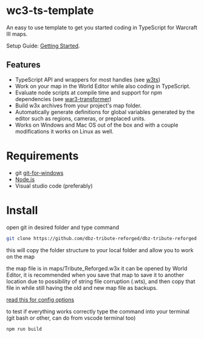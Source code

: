 # wc3-ts-template
 An easy to use template to get you started coding in TypeScript for Warcraft III maps.

Setup Guide: [Getting Started](https://cipherxof.github.io/w3ts/docs/getting-started).

## Features
* TypeScript API and wrappers for most handles (see [w3ts](https://github.com/cipherxof/w3ts))
* Work on your map in the World Editor while also coding in TypeScript.
* Evaluate node scripts at compile time and support for npm dependencies (see [war3-transformer](https://github.com/cipherxof/war3-transformer))
* Build w3x archives from your project's map folder.
* Automatically generate definitions for global variables generated by the editor such as regions, cameras, or preplaced units.
* Works on Windows and Mac OS out of the box and with a couple modifications it works on Linux as well.

# Requirements
* git [git-for-windows](https://gitforwindows.org/)
* [Node.js](https://nodejs.org/en/)
* Visual studio code (preferably)

# Install
open git in desired folder and type command
```sh
git clone https://github.com/dbz-tribute-reforged/dbz-tribute-reforged.git
```

this will copy the folder structure to your local folder and allow you to work on the map

the map file is in maps/Tribute_Reforged.w3x it can be opened by World Editor, it is recommended when you save that map to save it to another location due to possibility of string file corruption (.wts), and then copy that file in while still having the old and new map file as backups.

[read this for config options](https://cipherxof.github.io/w3ts/docs/configuration)

to test if everything works correctly type the command into your terminal (git bash or other, can do from vscode terminal too)
```sh
npm run build
```


